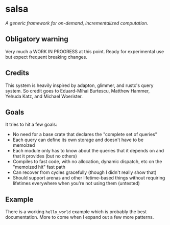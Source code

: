 # salsa

*A generic framework for on-demand, incrementalized computation.*

## Obligatory warning

Very much a WORK IN PROGRESS at this point. Ready for experimental use
but expect frequent breaking changes.

## Credits

This system is heavily inspired by adapton, glimmer, and rustc's query
system. So credit goes to Eduard-Mihai Burtescu, Matthew Hammer,
Yehuda Katz, and Michael Woerister.

## Goals

It tries to hit a few goals:

- No need for a base crate that declares the "complete set of queries"
- Each query can define its own storage and doesn't have to be memoized
- Each module only has to know about the queries that it depends on
  and that it provides (but no others)
- Compiles to fast code, with no allocation, dynamic dispatch, etc on
  the "memoized hit" fast path
- Can recover from cycles gracefully (though I didn't really show
  that)
- Should support arenas and other lifetime-based things without requiring
  lifetimes everywhere when you're not using them (untested)

## Example

There is a working `hello_world` example which is probably the best documentation.
More to come when I expand out a few more patterns.
